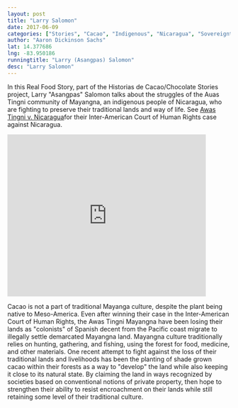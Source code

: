 ```yaml
---
layout: post
title: "Larry Salomon"
date: 2017-06-09
categories: ["Stories", "Cacao", "Indigenous", "Nicaragua", "Sovereignty"]
author: "Aaron Dickinson Sachs"
lat: 14.377686
lng: -83.950186
runningtitle: "Larry (Asangpas) Salomon"
desc: "Larry Salomon"
---
```

In this Real Food Story, part of the Historias de Cacao/Chocolate Stories project, Larry "Asangpas" Salomon talks about the struggles of the Auas Tingni community of Mayangna, an indigenous people of Nicaragua, who are fighting to preserve their traditional lands and way of life. See [Awas Tingni v. Nicaragua](https://www.escr-net.org/caselaw/2006/case-mayagna-sumo-awas-tingni-community-v-nicaragua-eng)for their Inter-American Court of Human Rights case against Nicaragua.

<iframe src="https://archive.org/embed/Larry_HCCS" width="448" height="366" frameborder="0" webkitallowfullscreen="true" mozallowfullscreen="true" allowfullscreen></iframe>

Cacao is not a part of traditional Mayanga culture, despite the plant being native to Meso-America. Even after winning their case in the Inter-American Court of Human Rights, the Awas Tingni Mayangna have been losing their lands as "colonists" of Spanish decent from the Pacific coast migrate to illegally settle demarcated Mayangna land. Mayangna culture traditionally relies on hunting, gathering, and fishing, using the forest for food, medicine, and other materials. One recent attempt to fight against the loss of their traditional lands and livelihoods has been the planting of shade grown cacao within their forests as a way to "develop" the land while also keeping it close to its natural state. By claiming the land in ways recognized by societies based on conventional notions of private property, then hope to strengthen their ability to resist encroachment on their lands while still retaining some level of their traditional culture.
